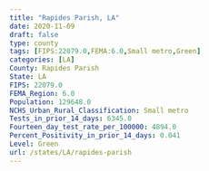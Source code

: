 ```yaml
---
title: "Rapides Parish, LA"
date: 2020-11-09
draft: false
type: county
tags: [FIPS:22079.0,FEMA:6.0,Small metro,Green]
categories: [LA]
County: Rapides Parish
State: LA
FIPS: 22079.0
FEMA_Region: 6.0
Population: 129648.0
NCHS_Urban_Rural_Classification: Small metro
Tests_in_prior_14_days: 6345.0
Fourteen_day_test_rate_per_100000: 4894.0
Percent_Positivity_in_prior_14_days: 0.041
Level: Green
url: /states/LA/rapides-parish
---
```



